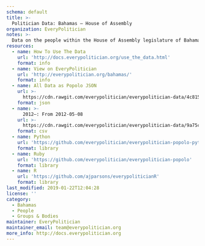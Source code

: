 ```yaml
---
schema: default
title: >-
  Politician Data: Bahamas — House of Assembly
organization: EveryPolitician
notes: >-
  Data on the people within the House of Assembly legislature of Bahamas.
resources:
  - name: How To Use The Data
    url: 'http://docs.everypolitician.org/use_the_data.html'
    format: info
  - name: View on EveryPolitician
    url: 'http://everypolitician.org/bahamas/'
    format: info
  - name: All Data as Popolo JSON
    url: >-
      https://cdn.rawgit.com/everypolitician/everypolitician-data/4c8153a53aa2c8c8dc6db058e9ac2eb4f753334a/data/Bahamas/House_of_Assembly/ep-popolo-v1.0.json
    format: json
  - name: >-
      2012–: From 2012-05-08
    url: >-
      https://cdn.rawgit.com/everypolitician/everypolitician-data/9a75c94fb3f01a45e5616242dec9743ba96f137f/data/Bahamas/House_of_Assembly/term-2012.csv
    format: csv
  - name: Python
    url: 'https://github.com/everypolitician/everypolitician-popolo-python'
    format: library
  - name: Ruby
    url: 'https://github.com/everypolitician/everypolitician-popolo'
    format: library
  - name: R
    url: 'https://github.com/ajparsons/everypoliticianR'
    format: library
last_modified: 2019-01-22T12:04:28
license: ''
category:
  - Bahamas
  - People
  - Groups & Bodies
maintainer: EveryPolitician
maintainer_email: team@everypolitician.org
more_info: http://docs.everypolitician.org
---
```

